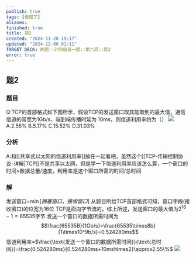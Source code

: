 ```yaml
---
publish: true
tags: [做错了]
aliases: 
finished: true
title: 题2
created: "2024-11-20 19:17"
updated: "2024-12-06 01:11"
TARGET DECK: 刷题::计网每日一题::第六周::题2
error: true
---
```

## 题2
### 题目
Q:TCP的首部格式如下图所示，假设TCP的发送窗口取其能取到的最大值，通信信道的带宽为1Gb/s，端到端传播时延为 $10\mathrm{ms}$，则信道利用率约为（）
![](https://img.hwenyi.tech/202411211059448.webp)
A.2.55% 
B.5.17% 
C.15.52% 
D.31.03%
### 分析
A:和[[共享式以太网的信道利用率]]放在一起看吧，虽然这个[[TCP-传输控制协议-详解|TCP]]不是共享以太网，但是学一下信道利用率应该怎么算，一个窗口的时间=数据总量/速度，利用率是这个窗口所需的时间/总时间
### 解
发送窗口=$\min[拥塞窗口，接收窗口]$
从题目所给TCP首部格式可知，窗口字段(接收窗口)的位宽为16位
TCP是面向字节流的，综上所述，发送窗口的最大值为$2^{16}-1=65535$字节
发送一个窗口的数据所需时间为
$$\frac{65535B}{1Gb/s}=\frac{65535\times8b}{1\times10^9b/s}=0.524280ms$$
信道利用率=$\frac{\text{发送一个窗口的数据所需时间}}{\text{总时间}}=\frac{0.524280ms}{0.524280ms+10ms\times2}\approx2.55\%$
![](https://img.hwenyi.tech/202411232226598.webp)

